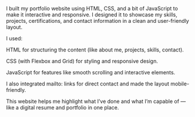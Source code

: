 I built my portfolio website using HTML, CSS, and a bit of JavaScript to make it interactive and responsive. I designed it to showcase my skills, projects, certifications, and contact information in a clean and user-friendly layout.

I used:

HTML for structuring the content (like about me, projects, skills, contact).

CSS (with Flexbox and Grid) for styling and responsive design.

JavaScript for features like smooth scrolling and interactive elements.

I also integrated mailto: links for direct contact and made the layout mobile-friendly.

This website helps me highlight what I’ve done and what I’m capable of — like a digital resume and portfolio in one place.
